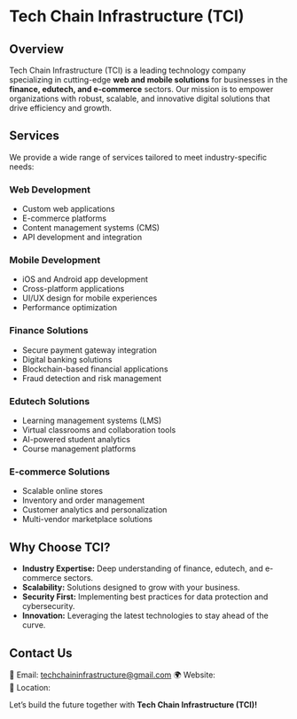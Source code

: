 # Tech Chain Infrastructure (TCI)

## Overview
Tech Chain Infrastructure (TCI) is a leading technology company specializing in cutting-edge **web and mobile solutions** for businesses in the **finance, edutech, and e-commerce** sectors. Our mission is to empower organizations with robust, scalable, and innovative digital solutions that drive efficiency and growth.

## Services
We provide a wide range of services tailored to meet industry-specific needs:

### **Web Development**
- Custom web applications
- E-commerce platforms
- Content management systems (CMS)
- API development and integration

### **Mobile Development**
- iOS and Android app development
- Cross-platform applications
- UI/UX design for mobile experiences
- Performance optimization

### **Finance Solutions**
- Secure payment gateway integration
- Digital banking solutions
- Blockchain-based financial applications
- Fraud detection and risk management

### **Edutech Solutions**
- Learning management systems (LMS)
- Virtual classrooms and collaboration tools
- AI-powered student analytics
- Course management platforms

### **E-commerce Solutions**
- Scalable online stores
- Inventory and order management
- Customer analytics and personalization
- Multi-vendor marketplace solutions

## Why Choose TCI?
- **Industry Expertise:** Deep understanding of finance, edutech, and e-commerce sectors.
- **Scalability:** Solutions designed to grow with your business.
- **Security First:** Implementing best practices for data protection and cybersecurity.
- **Innovation:** Leveraging the latest technologies to stay ahead of the curve.

## Contact Us
📧 Email: techchaininfrastructure@gmail.com
🌍 Website:   
📍 Location: 

Let’s build the future together with **Tech Chain Infrastructure (TCI)!**
